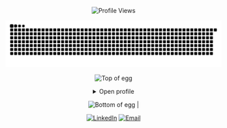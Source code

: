 <p align = "center">
	<img src = "https://komarev.com/ghpvc/?username=Mon1311&style=plastic&color=blueviolet" alt = "Profile Views"/>
</p>
<p align = "center">
	<img src = "https://github.com/7oSkaaa/7oSkaaa/blob/output/github-contribution-grid-snake.svg?" alt = "Snake Game"/>
</p>

<div align="center">


![Top of egg](https://github.com/Mon1311/imagenes/blob/main/ARRIBA.png?raw=true)

<details>
<summary>Open profile</summary>

<br>
<div>
  <div align=center>
      <img height="200" alt="Avatar photo of Mon1311" src="https://github.com/Mon1311/imagenes/blob/main/avatar.png?raw=true" alt="Avatar photo of Mon1311">
  </div>
  <div align=center>
      <a href="https://git.io/typing-svg"><img src="https://readme-typing-svg.demolab.com/?font=VT323&size=35&duration=3500&pause=300&color=6A0572&center=true&vCenter=true&width=500&lines=Hey%2C+Welcome+to+My+GitHub+Profile;I+am+Mon;Inquisitive+and+Curious+by+nature;Engineering+Student;Music+Lover;Hardworking+and+Ambitious;Moon+and+sky+Lover" alt="Typing SVG" /></a>
  </div>
</div>

<details>
<summary>About me</summary>

[//]: # (You must have a lf before the markdown element when inside a block for it to work: https://stackoverflow.com/questions/29368902/how-can-i-wrap-my-markdown-in-an-html-div)

<div align="left">


/**
 * Represents me.
 *
 * @constructor
 * @param {string} location - CDMX, Mexico.
 * @param {string} languages - Spanish, English.
 * @param {string} studies - Industrial Engineering & Science in Bussiness and Data Analytics Student.
 * @param {string} interests - Logistics, Process Optimization and Analysis, Project management.
 * @param {string} hobbies - Sports, The Cosmos, Dogs, Puzzles.
 * @param {string} education - Universidad Panamericana, City U of Seattle.
 * @param {string} approachable - Yes, I'm open to collaborations and projects!
 * @param {string} strength - Problem-Solving Skills, Attention to Detail, Communication Skills.
 * @param {string} weakness - Still working on my shyness.
 * @param {string} favorite frase - Well-behaved WOMEN rarely make HISTORY
 *
 * @throws {Error} Never a bug, always a learning opportunity!
 *
 * @returns {Object} Mon.

 */


</div>

</details>

<details>
<summary>Tools</summary>
<div>
  <p style="display: inline-block;" align="center">
    <kbd>
      <kbd>Programming Languages</kbd>
      <br>
      <br>
      <img width="30px" src="https://cdn.jsdelivr.net/gh/devicons/devicon/icons/python/python-original.svg" alt="py" title="Python"/> 
      <img width="30" src="https://user-images.githubusercontent.com/25181517/121405384-444d7300-c95d-11eb-959f-913020d3bf90.png" alt="C#" title="C#"/>
   
  </p>
</div>
</details>

<details>
  <summary>Quote</summary>
  <br>
  <blockquote>
    “SUCCESS IS NO ACCIDENT.
     IT IS HARD WORK, PERSEVERANCE, LEARNING, STUDYING, SACRIFICE AND MOST OF ALL, LOVE OF WHAT YOU ARE DOING OR LEARNING TO DO.”
    
  </blockquote>
</details>

<details>
  <summary>Free DOSE hit</summary>
  <br>
  <small><i>DOSE (dopamine, oxytocin, serotonin & endorphin), refresh page if dose was ineffective.</i></small>
  <br>
  <div align="center"><img src="https://readme-jokes.vercel.app/api?theme=monokai" alt="Jokes Card" /></div>
</details>

<details>
<summary>What can I do for you?</summary>
<table style="border: none">
  <tr>
  <td width="50%" valign="top">

[//]: # (Fighting against markdown and blocks isn't easy, indentation is catastrophic)

## Let's Work Together!

If you’re looking for a formal conversation or would like to discuss any topic, feel free to reach out. I’m always open to connecting and engaging in meaningful dialogue,  <a href="mailto:moncalvara13@gmail.com">contact me by email</a>. Don’t hesitate to get in touch, I won't bite, I promise.

  </td>
  <td width="50%" valign="top">

## Let’s keep in touch!

If you’re up for some lighthearted chats about life, random musings, or just want to keep up with each other, <a href="https://www.instagram.com/montsecg11?igsh=eXd6djE0aTZuMDRp">follow me</a> on Instagram! Let’s share some laughs, stories, and good vibes!

  </td>
  </tr>
</table>
</details>

</details>

![Bottom of egg](https://github.com/Mon1311/imagenes/blob/main/ABAJO.png?raw=true)
|

</div>

<div align=center>
 <a href="https://www.linkedin.com/in/montserrat-calder%C3%B3n-guevara-775505358?utm_source=share&utm_campaign=share_via&utm_content=profile&utm_medium=android_app" target="_blank"><img src="https://img.shields.io/static/v1?style=for-the-badge&message=LinkedIn&color=0A66C2&logo=LinkedIn&logoColor=FFFFFF&label=" alt="LinkedIn" /></a>
<a href="mailto:moncalvara13@gmail.com?subject=Hi%20Mon%20,%20nice%20to%20meet%20you!" target="_blank"><img alt="Email" src="https://img.shields.io/static/v1?style=for-the-badge&message=Gmail&color=EA4335&logo=Gmail&logoColor=FFFFFF&label=" /></a>

</div>
